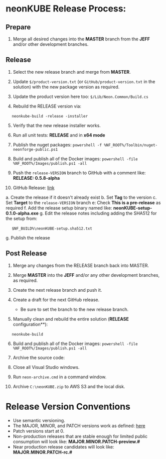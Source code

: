 # neonKUBE Release Process:

## Prepare

1. Merge all desired changes into the **MASTER** branch from the **JEFF** and/or other development branches.

## Release 

1. Select the new release branch and merge from **MASTER**.

2. Update `$/product-version.txt` (or `GitHub/product-version.txt` in the solution) with the 
   new package version as required.

3. Update the product version here too: `$/Lib/Neon.Common/Build.cs`

4. Rebuild the RELEASE version via:

&nbsp;&nbsp;&nbsp;&nbsp;&nbsp;`neonkube-build -release -installer`

5. Verify that the new release installer works.

6. Run all unit tests: **RELEASE** and in **x64 mode**

7. Publish the nuget packages: `powershell -f %NF_ROOT%/Toolbin/nuget-neonforge-public.ps1`

8. Build and publish all of the Docker images: `powershell -file %NF_ROOT%/Images/publish.ps1 -all`

9. Push the `release-VERSION` branch to GitHub with a comment like: **RELEASE: 0.5.8-alpha**

10. GitHub Release: [link](https://help.github.com/articles/creating-releases/)

  a. Create the release if it doesn't already exist
  b. Set **Tag** to the version
  c. Set **Target** to the `release-VERSION` branch
  e: Check **This is a pre-release** as required
  f. Add the release setup binary named like: **neonKUBE-setup-0.1.0-alpha.exe**
  g. Edit the release notes including adding the SHA512 for the setup from:

&nbsp;&nbsp;&nbsp;&nbsp;&nbsp;`$NF_BUILD%\neonKUBE-setup.sha512.txt`

  g. Publish the release

## Post Release

1. Merge any changes from the RELEASE branch back into MASTER.

2. Merge **MASTER** into the **JEFF** and/or any other development branches, as required.

3. Create the next release branch and push it.

4. Create a draft for the next GitHub release.

    * Be sure to set the branch to the new release branch.

5. Manually clean and rebuild the entire solution (**RELEASE** configuration**): 

&nbsp;&nbsp;&nbsp;&nbsp;&nbsp;`neonkube-build`

6. Build and publish all of the Docker images: `powershell -file %NF_ROOT%/Images/publish.ps1 -all`

7. Archive the source code:

  1. Close all Visual Studio windows.
  2. Run `neon-archive.cmd` in a command window.
  3. Archive `C:\neonKUBE.zip` to AWS S3 and the local disk.

 # Release Version Conventions

* Use semantic versioning.
* The MAJOR, MINOR, and PATCH versions work as defined: [here](https://semver.org/)
* Patch versions start at 0.
* Non-production releases that are stable enough for limited public consumption will look like: **MAJOR.MINOR.PATCH-preview.#**
* Near production release candidates will look like: **MAJOR.MINOR.PATCH-rc.#**
